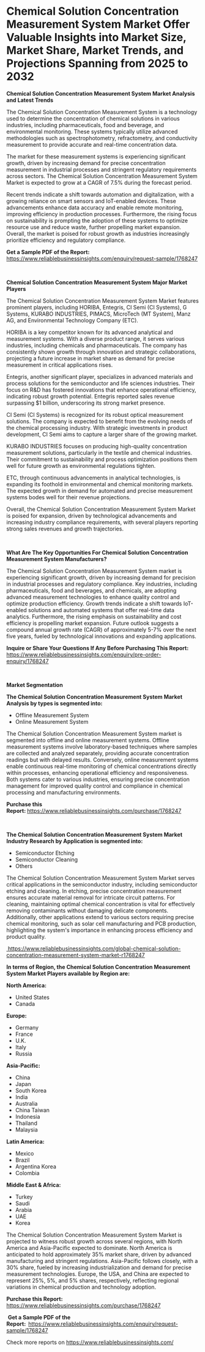 <p><h1>Chemical Solution Concentration Measurement System Market Offer Valuable Insights into Market Size, Market Share, Market Trends, and Projections Spanning from 2025 to 2032</h1></p><p><strong>Chemical Solution Concentration Measurement System Market Analysis and Latest Trends</strong></p>
<p><p>The Chemical Solution Concentration Measurement System is a technology used to determine the concentration of chemical solutions in various industries, including pharmaceuticals, food and beverage, and environmental monitoring. These systems typically utilize advanced methodologies such as spectrophotometry, refractometry, and conductivity measurement to provide accurate and real-time concentration data. </p><p>The market for these measurement systems is experiencing significant growth, driven by increasing demand for precise concentration measurement in industrial processes and stringent regulatory requirements across sectors. The Chemical Solution Concentration Measurement System Market is expected to grow at a CAGR of 7.5% during the forecast period. </p><p>Recent trends indicate a shift towards automation and digitalization, with a growing reliance on smart sensors and IoT-enabled devices. These advancements enhance data accuracy and enable remote monitoring, improving efficiency in production processes. Furthermore, the rising focus on sustainability is prompting the adoption of these systems to optimize resource use and reduce waste, further propelling market expansion. Overall, the market is poised for robust growth as industries increasingly prioritize efficiency and regulatory compliance.</p></p>
<p><strong>Get a Sample PDF of the Report:&nbsp;</strong> <a href="https://www.reliablebusinessinsights.com/enquiry/request-sample/1768247?utm_campaign=97&utm_medium=2&utm_source=Github&utm_content=ia&utm_term=27022025&utm_id=chemical-solution-concentration-measurement-system">https://www.reliablebusinessinsights.com/enquiry/request-sample/1768247</a></p>
<p>&nbsp;</p>
<p><strong>Chemical Solution Concentration Measurement System Major Market Players</strong></p>
<p><p>The Chemical Solution Concentration Measurement System Market features prominent players, including HORIBA, Entegris, CI Semi (CI Systems), G Systems, KURABO INDUSTRIES, PIMACS, MicroTech (MT System), Manz AG, and Environmental Technology Company (ETC). </p><p>HORIBA is a key competitor known for its advanced analytical and measurement systems. With a diverse product range, it serves various industries, including chemicals and pharmaceuticals. The company has consistently shown growth through innovation and strategic collaborations, projecting a future increase in market share as demand for precise measurement in critical applications rises.</p><p>Entegris, another significant player, specializes in advanced materials and process solutions for the semiconductor and life sciences industries. Their focus on R&D has fostered innovations that enhance operational efficiency, indicating robust growth potential. Entegris reported sales revenue surpassing $1 billion, underscoring its strong market presence.</p><p>CI Semi (CI Systems) is recognized for its robust optical measurement solutions. The company is expected to benefit from the evolving needs of the chemical processing industry. With strategic investments in product development, CI Semi aims to capture a larger share of the growing market.</p><p>KURABO INDUSTRIES focuses on producing high-quality concentration measurement solutions, particularly in the textile and chemical industries. Their commitment to sustainability and process optimization positions them well for future growth as environmental regulations tighten.</p><p>ETC, through continuous advancements in analytical technologies, is expanding its foothold in environmental and chemical monitoring markets. The expected growth in demand for automated and precise measurement systems bodes well for their revenue projections.</p><p>Overall, the Chemical Solution Concentration Measurement System Market is poised for expansion, driven by technological advancements and increasing industry compliance requirements, with several players reporting strong sales revenues and growth trajectories.</p></p>
<p>&nbsp;</p>
<p><strong>What Are The Key Opportunities For Chemical Solution Concentration Measurement System Manufacturers?</strong></p>
<p><p>The Chemical Solution Concentration Measurement System market is experiencing significant growth, driven by increasing demand for precision in industrial processes and regulatory compliance. Key industries, including pharmaceuticals, food and beverages, and chemicals, are adopting advanced measurement technologies to enhance quality control and optimize production efficiency. Growth trends indicate a shift towards IoT-enabled solutions and automated systems that offer real-time data analytics. Furthermore, the rising emphasis on sustainability and cost efficiency is propelling market expansion. Future outlook suggests a compound annual growth rate (CAGR) of approximately 5-7% over the next five years, fueled by technological innovations and expanding applications.</p></p>
<p><strong>Inquire or Share Your Questions If Any Before Purchasing This Report:</strong> <a href="https://www.reliablebusinessinsights.com/enquiry/pre-order-enquiry/1768247?utm_campaign=97&utm_medium=2&utm_source=Github&utm_content=ia&utm_term=27022025&utm_id=chemical-solution-concentration-measurement-system">https://www.reliablebusinessinsights.com/enquiry/pre-order-enquiry/1768247</a></p>
<p>&nbsp;</p>
<p><strong>Market Segmentation</strong></p>
<p><strong>The Chemical Solution Concentration Measurement System Market Analysis by types is segmented into:</strong></p>
<p><ul><li>Offline Measurement System</li><li>Online Measurement System</li></ul></p>
<p><p>The Chemical Solution Concentration Measurement System market is segmented into offline and online measurement systems. Offline measurement systems involve laboratory-based techniques where samples are collected and analyzed separately, providing accurate concentration readings but with delayed results. Conversely, online measurement systems enable continuous real-time monitoring of chemical concentrations directly within processes, enhancing operational efficiency and responsiveness. Both systems cater to various industries, ensuring precise concentration management for improved quality control and compliance in chemical processing and manufacturing environments.</p></p>
<p><strong>Purchase this Report:&nbsp;</strong><a href="https://www.reliablebusinessinsights.com/purchase/1768247?utm_campaign=97&utm_medium=2&utm_source=Github&utm_content=ia&utm_term=27022025&utm_id=chemical-solution-concentration-measurement-system">https://www.reliablebusinessinsights.com/purchase/1768247</a></p>
<p>&nbsp;</p>
<p><strong>The Chemical Solution Concentration Measurement System Market Industry Research by Application is segmented into:</strong></p>
<p><ul><li>Semiconductor Etching</li><li>Semiconductor Cleaning</li><li>Others</li></ul></p>
<p><p>The Chemical Solution Concentration Measurement System Market serves critical applications in the semiconductor industry, including semiconductor etching and cleaning. In etching, precise concentration measurement ensures accurate material removal for intricate circuit patterns. For cleaning, maintaining optimal chemical concentration is vital for effectively removing contaminants without damaging delicate components. Additionally, other applications extend to various sectors requiring precise chemical monitoring, such as solar cell manufacturing and PCB production, highlighting the system's importance in enhancing process efficiency and product quality.</p></p>
<p><a href="https://www.reliablebusinessinsights.com/global-chemical-solution-concentration-measurement-system-market-r1768247?utm_campaign=97&utm_medium=2&utm_source=Github&utm_content=ia&utm_term=27022025&utm_id=chemical-solution-concentration-measurement-system">&nbsp;https://www.reliablebusinessinsights.com/global-chemical-solution-concentration-measurement-system-market-r1768247</a></p>
<p><strong>In terms of Region, the Chemical Solution Concentration Measurement System Market Players available by Region are:</strong></p>
<p>
    <p> <strong> North America: </strong>
        <ul>
            <li>United States</li>
            <li>Canada</li>
        </ul>
        </p> 
    <p> <strong> Europe: </strong>
        <ul>
            <li>Germany</li>
            <li>France</li>
            <li>U.K.</li>
            <li>Italy</li>
            <li>Russia</li>
        </ul>
        </p> 
    <p> <strong> Asia-Pacific: </strong>
        <ul>
            <li>China</li>
            <li>Japan</li>
            <li>South Korea</li>
            <li>India</li>
            <li>Australia</li>
            <li>China Taiwan</li>
            <li>Indonesia</li>
            <li>Thailand</li>
            <li>Malaysia</li>
        </ul>
        </p> 
    <p> <strong> Latin America: </strong>
        <ul>
            <li>Mexico</li>
            <li>Brazil</li>
            <li>Argentina Korea</li>
            <li>Colombia</li>
        </ul>
        </p> 
    <p> <strong> Middle East & Africa: </strong>
        <ul>
            <li>Turkey</li>
            <li>Saudi</li>
            <li>Arabia</li>
            <li>UAE</li>
            <li>Korea</li>
        </ul>
    </p>
    </p>
<p><p>The Chemical Solution Concentration Measurement System Market is projected to witness robust growth across several regions, with North America and Asia-Pacific expected to dominate. North America is anticipated to hold approximately 35% market share, driven by advanced manufacturing and stringent regulations. Asia-Pacific follows closely, with a 30% share, fueled by increasing industrialization and demand for precise measurement technologies. Europe, the USA, and China are expected to represent 25%, 5%, and 5% shares, respectively, reflecting regional variations in chemical production and technology adoption.</p></p>
<p><strong>Purchase this Report: </strong><a href="https://www.reliablebusinessinsights.com/purchase/1768247?utm_campaign=97&utm_medium=2&utm_source=Github&utm_content=ia&utm_term=27022025&utm_id=chemical-solution-concentration-measurement-system">https://www.reliablebusinessinsights.com/purchase/1768247</a></p>
<p>&nbsp;<strong>Get a Sample PDF of the Report:&nbsp;&nbsp;</strong><a href="https://www.reliablebusinessinsights.com/enquiry/request-sample/1768247?utm_campaign=97&utm_medium=2&utm_source=Github&utm_content=ia&utm_term=27022025&utm_id=chemical-solution-concentration-measurement-system">https://www.reliablebusinessinsights.com/enquiry/request-sample/1768247</a></p>
<p><strong></strong></p>
<p>Check more reports on <a href="https://www.reliablebusinessinsights.com/?utm_campaign=97&utm_medium=2&utm_source=Github&utm_content=ia&utm_term=27022025&utm_id=chemical-solution-concentration-measurement-system">https://www.reliablebusinessinsights.com/</a></p>